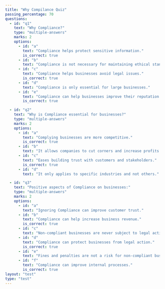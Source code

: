 ```yaml
---
title: "Why Compilance Quiz"
passing_percentage: 70
questions:
  - id: "q1"
    text: "Why Compliance?"
    type: "multiple-answers"
    marks: 2
    options:
      - id: "a"
        text: "Compliance helps protect sensitive information."
        is_correct: true
      - id: "b"
        text: "Compliance is not necessary for maintaining ethical standards."
      - id: "c"
        text: "Compliance helps businesses avoid legal issues."
        is_correct: true
      - id: "d"
        text: "Compliance is only essential for large businesses."
      - id: "e"
        text: "Compliance can help businesses improve their reputation."
        is_correct: true

  - id: "q2"
    text: "Why is Compliance essential for businesses?"
    type: "multiple-answers"
    marks: 2
    options:
      - id: "a"
        text: "Complying businesses are more competitive."
        is_correct: true
      - id: "b"
        text: "It allows companies to cut corners and increase profits."
      - id: "c"
        text: "Eases building trust with customers and stakeholders."
        is_correct: true
      - id: "d"
        text: "It only applies to specific industries and not others."

  - id: "q3"
    text: "Positive aspects of Compliance on businesses:"
    type: "multiple-answers"
    marks: 2
    options:
      - id: "a"
        text: "Ignoring Compliance can improve customer trust."
      - id: "b"
        text: "Compliance can help increase business revenue."
        is_correct: true
      - id: "c"
        text: "Non-compliant businesses are never subject to legal action."
      - id: "d"
        text: "Compliance can protect businesses from legal action."
        is_correct: true
      - id: "e"
        text: "Fines and penalties are not a risk for non-compliant businesses."
      - id: "f"
        text: "Compliance can improve internal processes."
        is_correct: true
layout: "test"
type: "test"
---
```

